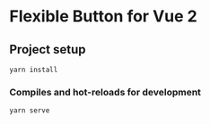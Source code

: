 # Flexible Button for Vue 2

## Project setup
```
yarn install
```

### Compiles and hot-reloads for development
```
yarn serve
```
